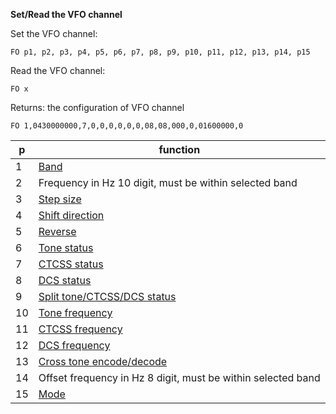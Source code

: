 __Set/Read the VFO channel__

Set the VFO channel:

	FO p1, p2, p3, p4, p5, p6, p7, p8, p9, p10, p11, p12, p13, p14, p15

Read the VFO channel:

	FO x
	
Returns: the configuration of VFO channel

`FO 1,0430000000,7,0,0,0,0,0,0,08,08,000,0,01600000,0`


|p|function|
|---|---|
|1|[Band](/tables/band.md)
|2|Frequency in Hz 10 digit, must be within selected band
|3|[Step size](/tables/step_size.md)
|4|[Shift direction](/tables/shift.md)
|5|[Reverse](/tables/status.md)
|6|[Tone status](/tables/status.md)
|7|[CTCSS status](/tables/status.md)
|8|[DCS status](/tables/status.md)
|9|[Split tone/CTCSS/DCS status](/tables/status.md)
|10|[Tone frequency](/tables/tone_ctcss.md)
|11|[CTCSS frequency](/tables/tone_ctcss.md)
|12|[DCS frequency](/tables/dcs.md)
|13|[Cross tone encode/decode](/tables/cross.md)
|14|Offset frequency in Hz 8 digit, must be within selected band
|15|[Mode](/tables/mode.md)
